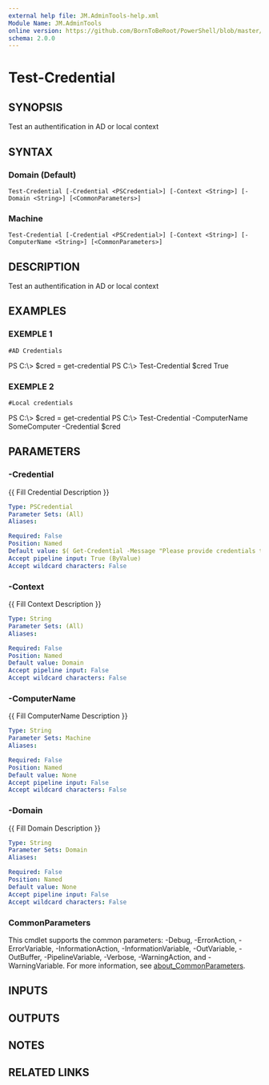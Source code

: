 ```yaml
---
external help file: JM.AdminTools-help.xml
Module Name: JM.AdminTools
online version: https://github.com/BornToBeRoot/PowerShell/blob/master/Documentation/Function/Get-WindowsProductKey.README.md
schema: 2.0.0
---
```


# Test-Credential

## SYNOPSIS
Test an authentification in AD or local context

## SYNTAX

### Domain (Default)
```
Test-Credential [-Credential <PSCredential>] [-Context <String>] [-Domain <String>] [<CommonParameters>]
```

### Machine
```
Test-Credential [-Credential <PSCredential>] [-Context <String>] [-ComputerName <String>] [<CommonParameters>]
```

## DESCRIPTION
Test an authentification in AD or local context

## EXAMPLES

### EXEMPLE 1
```
#AD Credentials
```

PS C:\\\> $cred = get-credential
PS C:\\\> Test-Credential $cred
True

### EXEMPLE 2
```
#Local credentials
```

PS C:\\\> $cred = get-credential
PS C:\\\> Test-Credential -ComputerName SomeComputer -Credential $cred

## PARAMETERS

### -Credential
{{ Fill Credential Description }}

```yaml
Type: PSCredential
Parameter Sets: (All)
Aliases:

Required: False
Position: Named
Default value: $( Get-Credential -Message "Please provide credentials to test" )
Accept pipeline input: True (ByValue)
Accept wildcard characters: False
```

### -Context
{{ Fill Context Description }}

```yaml
Type: String
Parameter Sets: (All)
Aliases:

Required: False
Position: Named
Default value: Domain
Accept pipeline input: False
Accept wildcard characters: False
```

### -ComputerName
{{ Fill ComputerName Description }}

```yaml
Type: String
Parameter Sets: Machine
Aliases:

Required: False
Position: Named
Default value: None
Accept pipeline input: False
Accept wildcard characters: False
```

### -Domain
{{ Fill Domain Description }}

```yaml
Type: String
Parameter Sets: Domain
Aliases:

Required: False
Position: Named
Default value: None
Accept pipeline input: False
Accept wildcard characters: False
```

### CommonParameters
This cmdlet supports the common parameters: -Debug, -ErrorAction, -ErrorVariable, -InformationAction, -InformationVariable, -OutVariable, -OutBuffer, -PipelineVariable, -Verbose, -WarningAction, and -WarningVariable. For more information, see [about_CommonParameters](http://go.microsoft.com/fwlink/?LinkID=113216).

## INPUTS

## OUTPUTS

## NOTES

## RELATED LINKS
